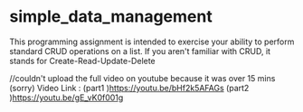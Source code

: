 # simple_data_management
This programming assignment is intended to exercise your ability to perform standard CRUD operations on a list. If you aren't familiar with CRUD, it stands for Create-Read-Update-Delete 

//couldn't upload the full video on youtube because it was over 15 mins (sorry)
Video Link : (part1 )https://youtu.be/bHf2k5AFAGs (part2 )https://youtu.be/gE_vK0f001g
